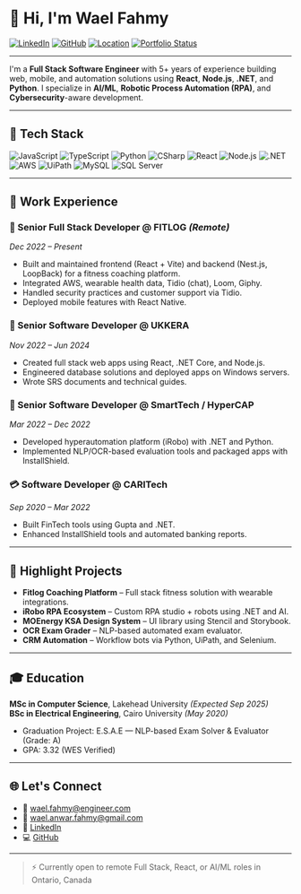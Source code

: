 # 👋 Hi, I'm Wael Fahmy

[![LinkedIn](https://img.shields.io/badge/LinkedIn-wael--fahmy-blue?logo=linkedin)](https://linkedin.com/in/wael-fahmy)
[![GitHub](https://img.shields.io/badge/GitHub-wael--fahmy-181717?logo=github)](https://github.com/wael-fahmy)
[![Location](https://img.shields.io/badge/Location-Ontario,%20Canada-lightgrey?logo=google-maps)](https://www.google.com/maps/place/Ontario,+Canada)
[![Portfolio Status](https://img.shields.io/badge/Open%20to-Remote%20Roles-green)]()

---

I'm a **Full Stack Software Engineer** with 5+ years of experience building web, mobile, and automation solutions using **React**, **Node.js**, **.NET**, and **Python**. I specialize in **AI/ML**, **Robotic Process Automation (RPA)**, and **Cybersecurity**-aware development.

---

## 🚀 Tech Stack

![JavaScript](https://img.shields.io/badge/-JavaScript-F7DF1E?logo=javascript&logoColor=black)
![TypeScript](https://img.shields.io/badge/-TypeScript-3178C6?logo=typescript&logoColor=white)
![Python](https://img.shields.io/badge/-Python-3776AB?logo=python&logoColor=white)
![CSharp](https://img.shields.io/badge/-C%23-239120?logo=c-sharp&logoColor=white)
![React](https://img.shields.io/badge/-React-61DAFB?logo=react&logoColor=black)
![Node.js](https://img.shields.io/badge/-Node.js-339933?logo=node.js&logoColor=white)
![.NET](https://img.shields.io/badge/-.NET-512BD4?logo=dotnet&logoColor=white)
![AWS](https://img.shields.io/badge/-AWS-232F3E?logo=amazon-aws&logoColor=white)
![UiPath](https://img.shields.io/badge/-UiPath-FF6C37?logo=uipath&logoColor=white)
![MySQL](https://img.shields.io/badge/-MySQL-4479A1?logo=mysql&logoColor=white)
![SQL Server](https://img.shields.io/badge/-SQL%20Server-CC2927?logo=microsoft-sql-server&logoColor=white)

---

## 💼 Work Experience

### 🔧 Senior Full Stack Developer @ FITLOG *(Remote)*  
*Dec 2022 – Present*  
- Built and maintained frontend (React + Vite) and backend (Nest.js, LoopBack) for a fitness coaching platform.
- Integrated AWS, wearable health data, Tidio (chat), Loom, Giphy.
- Handled security practices and customer support via Tidio.
- Deployed mobile features with React Native.

### 🏢 Senior Software Developer @ UKKERA  
*Nov 2022 – Jun 2024*  
- Created full stack web apps using React, .NET Core, and Node.js.
- Engineered database solutions and deployed apps on Windows servers.
- Wrote SRS documents and technical guides.

### 🤖 Senior Software Developer @ SmartTech / HyperCAP  
*Mar 2022 – Dec 2022*  
- Developed hyperautomation platform (iRobo) with .NET and Python.
- Implemented NLP/OCR-based evaluation tools and packaged apps with InstallShield.

### 💳 Software Developer @ CARITech  
*Sep 2020 – Mar 2022*  
- Built FinTech tools using Gupta and .NET.
- Enhanced InstallShield tools and automated banking reports.

---

## 🧠 Highlight Projects

- **Fitlog Coaching Platform** – Full stack fitness solution with wearable integrations.
- **iRobo RPA Ecosystem** – Custom RPA studio + robots using .NET and AI.
- **MOEnergy KSA Design System** – UI library using Stencil and Storybook.
- **OCR Exam Grader** – NLP-based automated exam evaluator.
- **CRM Automation** – Workflow bots via Python, UiPath, and Selenium.

---

## 🎓 Education

**MSc in Computer Science**, Lakehead University *(Expected Sep 2025)*  
**BSc in Electrical Engineering**, Cairo University *(May 2020)*  
- Graduation Project: E.S.A.E — NLP-based Exam Solver & Evaluator (Grade: A)
- GPA: 3.32 (WES Verified)

---

## 🌐 Let's Connect

- 📧 wael.fahmy@engineer.com  
- 📧 wael.anwar.fahmy@gmail.com  
- 🔗 [LinkedIn](https://linkedin.com/in/wael-fahmy)  
- 💻 [GitHub](https://github.com/wael-fahmy)

---

> ⚡ Currently open to remote Full Stack, React, or AI/ML roles in Ontario, Canada

